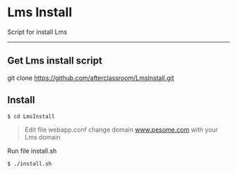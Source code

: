 Lms Install
===================


Script for install Lms

----------


Get Lms install script
-------------

git clone https://github.com/afterclassroom/LmsInstall.git

Install
-------------

   

    $ cd LmsInstall

> Edit file webapp.conf change domain www.pesome.com with your Lms domain

Run file install.sh

    $ ./install.sh
